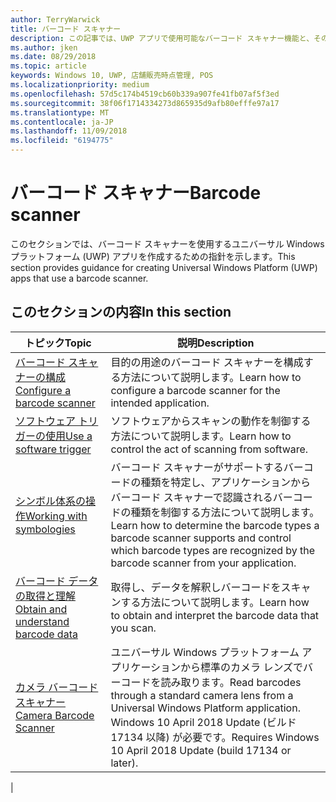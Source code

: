```yaml
---
author: TerryWarwick
title: バーコード スキャナー
description: この記事では、UWP アプリで使用可能なバーコード スキャナー機能と、その使用方法を示すハウツー記事へのリンクを示します。
ms.author: jken
ms.date: 08/29/2018
ms.topic: article
keywords: Windows 10, UWP, 店舗販売時点管理, POS
ms.localizationpriority: medium
ms.openlocfilehash: 57d5c174b4519cb60b339a907fe41fb07af5f3ed
ms.sourcegitcommit: 38f06f1714334273d865935d9afb80efffe97a17
ms.translationtype: MT
ms.contentlocale: ja-JP
ms.lasthandoff: 11/09/2018
ms.locfileid: "6194775"
---
```

# <a name="barcode-scanner"></a><span data-ttu-id="bd232-104">バーコード スキャナー</span><span class="sxs-lookup"><span data-stu-id="bd232-104">Barcode scanner</span></span>

<span data-ttu-id="bd232-105">このセクションでは、バーコード スキャナーを使用するユニバーサル Windows プラットフォーム (UWP) アプリを作成するための指針を示します。</span><span class="sxs-lookup"><span data-stu-id="bd232-105">This section provides guidance for creating Universal Windows Platform (UWP) apps that use a barcode scanner.</span></span>

## <a name="in-this-section"></a><span data-ttu-id="bd232-106">このセクションの内容</span><span class="sxs-lookup"><span data-stu-id="bd232-106">In this section</span></span>

|<span data-ttu-id="bd232-107">トピック</span><span class="sxs-lookup"><span data-stu-id="bd232-107">Topic</span></span> |<span data-ttu-id="bd232-108">説明</span><span class="sxs-lookup"><span data-stu-id="bd232-108">Description</span></span> |
|------|------------|
| [<span data-ttu-id="bd232-109">バーコード スキャナーの構成</span><span class="sxs-lookup"><span data-stu-id="bd232-109">Configure a barcode scanner</span></span>](../devices-sensors/pos-barcodescanner-configure.md)  | <span data-ttu-id="bd232-110">目的の用途のバーコード スキャナーを構成する方法について説明します。</span><span class="sxs-lookup"><span data-stu-id="bd232-110">Learn how to configure a barcode scanner for the intended application.</span></span> |
| [<span data-ttu-id="bd232-111">ソフトウェア トリガーの使用</span><span class="sxs-lookup"><span data-stu-id="bd232-111">Use a software trigger</span></span>](../devices-sensors/pos-barcodescanner-software-trigger.md) | <span data-ttu-id="bd232-112">ソフトウェアからスキャンの動作を制御する方法について説明します。</span><span class="sxs-lookup"><span data-stu-id="bd232-112">Learn how to control the act of scanning from software.</span></span> |
| [<span data-ttu-id="bd232-113">シンボル体系の操作</span><span class="sxs-lookup"><span data-stu-id="bd232-113">Working with symbologies</span></span>](pos-barcodescanner-symbologies.md) | <span data-ttu-id="bd232-114">バーコード スキャナーがサポートするバーコードの種類を特定し、アプリケーションからバーコード スキャナーで認識されるバーコードの種類を制御する方法について説明します。</span><span class="sxs-lookup"><span data-stu-id="bd232-114">Learn how to determine the  barcode types a barcode scanner supports and control which barcode types are recognized by the barcode scanner from your application.</span></span> |
| [<span data-ttu-id="bd232-115">バーコード データの取得と理解</span><span class="sxs-lookup"><span data-stu-id="bd232-115">Obtain and understand barcode data</span></span>](pos-barcodescanner-scan-data.md) | <span data-ttu-id="bd232-116">取得し、データを解釈しバーコードをスキャンする方法について説明します。</span><span class="sxs-lookup"><span data-stu-id="bd232-116">Learn how to obtain and interpret the barcode data that you scan.</span></span> |
| [<span data-ttu-id="bd232-117">カメラ バーコード スキャナー</span><span class="sxs-lookup"><span data-stu-id="bd232-117">Camera Barcode Scanner</span></span>](pos-camerabarcode.md) | <span data-ttu-id="bd232-118">ユニバーサル Windows プラットフォーム アプリケーションから標準のカメラ レンズでバーコードを読み取ります。</span><span class="sxs-lookup"><span data-stu-id="bd232-118">Read barcodes through a standard camera lens from a Universal Windows Platform application.</span></span> <span data-ttu-id="bd232-119">Windows 10 April 2018 Update (ビルド 17134 以降) が必要です。</span><span class="sxs-lookup"><span data-stu-id="bd232-119">Requires Windows 10 April 2018 Update (build 17134 or later).</span></span> |
|
 
